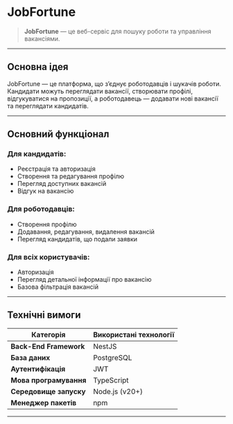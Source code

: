 # JobFortune

> **JobFortune** — це веб-сервіс для пошуку роботи та управління вакансіями.  

---

## Основна ідея

JobFortune — це платформа, що з’єднує роботодавців і шукачів роботи.  
Кандидати можуть переглядати вакансії, створювати профілі, відгукуватися на пропозиції, а роботодавець — додавати нові вакансії та переглядати кандидатів.

---

## Основний функціонал

### Для кандидатів:
- Реєстрація та авторизація
- Створення та редагування профілю
- Перегляд доступних вакансій
- Відгук на вакансію

### Для роботодавців:
- Створення профілю
- Додавання, редагування, видалення вакансій
- Перегляд кандидатів, що подали заявки

### Для всіх користувачів:
- Авторизація
- Перегляд детальної інформації про вакансію
- Базова фільтрація вакансій

---

## Технічні вимоги

| Категорія | Використані технології |
|------------|------------------------|
| **Back-End Framework** | NestJS |
| **База даних** | PostgreSQL |
| **Аутентифікація** | JWT |
| **Мова програмування** | TypeScript |
| **Середовище запуску** | Node.js (v20+) |
| **Менеджер пакетів** | npm |

---
